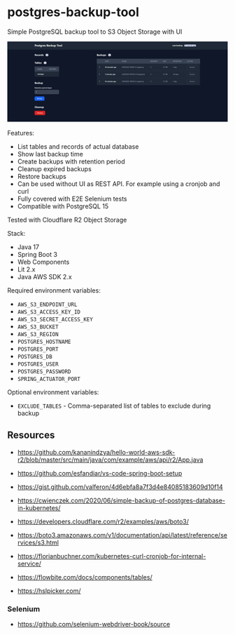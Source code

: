 # postgres-backup-tool
Simple PostgreSQL backup tool to S3 Object Storage with UI

![PostgreSQL backup tool screenshot](docs/postrgress-backup-tool-1.png)

Features:
- List tables and records of actual database
- Show last backup time
- Create backups with retention period
- Cleanup expired backups
- Restore backups
- Can be used without UI as REST API. For example using a cronjob and curl
- Fully covered with E2E Selenium tests
- Compatible with PostgreSQL 15

Tested with Cloudflare R2 Object Storage

Stack:
- Java 17
- Spring Boot 3
- Web Components
- Lit 2.x
- Java AWS SDK 2.x 

Required environment variables:
- `AWS_S3_ENDPOINT_URL`
- `AWS_S3_ACCESS_KEY_ID`
- `AWS_S3_SECRET_ACCESS_KEY`
- `AWS_S3_BUCKET`
- `AWS_S3_REGION`
- `POSTGRES_HOSTNAME`
- `POSTGRES_PORT`
- `POSTGRES_DB`
- `POSTGRES_USER`
- `POSTGRES_PASSWORD`
- `SPRING_ACTUATOR_PORT`

Optional environment variables:

- `EXCLUDE_TABLES` - Comma-separated list of tables to exclude during backup

## Resources

- https://github.com/kananindzya/hello-world-aws-sdk-r2/blob/master/src/main/java/com/example/aws/api/r2/App.java
- https://github.com/esfandiar/vs-code-spring-boot-setup
- https://gist.github.com/valferon/4d6ebfa8a7f3d4e84085183609d10f14
- https://cwienczek.com/2020/06/simple-backup-of-postgres-database-in-kubernetes/
- https://developers.cloudflare.com/r2/examples/aws/boto3/
- https://boto3.amazonaws.com/v1/documentation/api/latest/reference/services/s3.html
- https://florianbuchner.com/kubernetes-curl-cronjob-for-internal-service/

- https://flowbite.com/docs/components/tables/
- https://hslpicker.com/

### Selenium

- https://github.com/selenium-webdriver-book/source
